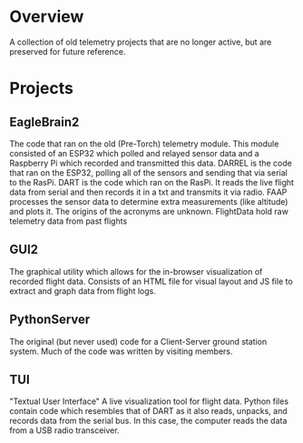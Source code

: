 # Overview
A collection of old telemetry projects that are no longer active, but are preserved for future reference.

# Projects
## EagleBrain2
The code that ran on the old (Pre-Torch) telemetry module. This module consisted of an ESP32 which polled and relayed sensor data and a Raspberry Pi which recorded and transmitted this data. DARREL is the code that ran on the ESP32, polling all of the sensors and sending that via serial to the RasPi. DART is the code which ran on the RasPi. It reads the live flight data from serial and then records it in a txt and transmits it via radio. FAAP processes the sensor data to determine extra measurements (like altitude) and plots it. The origins of the acronyms are unknown. FlightData hold raw telemetry data from past flights

## GUI2
The graphical utility which allows for the in-browser visualization of recorded flight data. Consists of an HTML file for visual layout and JS file to extract and graph data from flight logs.

## PythonServer
The original (but never used) code for a Client-Server ground station system. Much of the code was written by visiting members.

## TUI
"Textual User Interface" A live visualization tool for flight data. Python files contain code which resembles that of DART as it also reads, unpacks, and records data from the serial bus. In this case, the computer reads the data from a USB radio transceiver. 